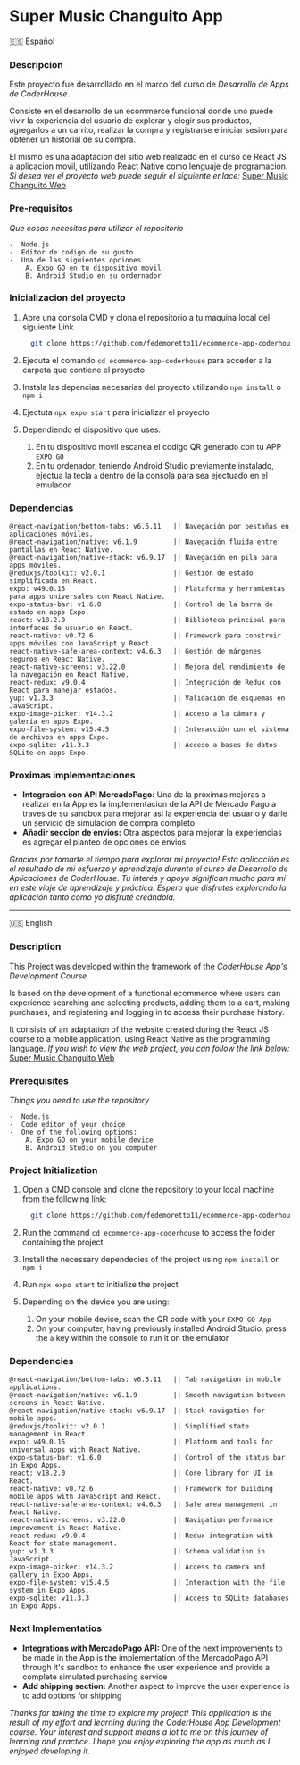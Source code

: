 # Super Music Changuito App


🇪🇸 Español
### Descripcion 

Este proyecto fue desarrollado en el marco del curso de _Desarrollo de Apps de CoderHouse_.

Consiste en el desarrollo de un ecommerce funcional donde uno puede vivir la experiencia del usuario de explorar y elegir sus productos, agregarlos a un carrito, realizar la compra y registrarse e iniciar sesion para obtener un historial de su compra.

El mismo es una adaptacion del sitio web realizado en el curso de React JS a aplicacion movil, utilizando React Native como lenguaje de programacion. _Si desea ver el proyecto web puede seguir el siguiente enlace:_ [Super Music Changuito Web](https://super-music-changuito.vercel.app/)


### Pre-requisitos

_Que cosas necesitas para utilizar el repositorio_

```
-  Node.js
-  Editor de codigo de su gusto
-  Una de las siguientes opciones
    A. Expo GO en tu dispositivo movil
    B. Android Studio en su ordernador

```


### Inicializacion del proyecto


1. Abre una consola CMD y clona el repositorio a tu maquina local del siguiente Link

    ```bash
      git clone https://github.com/fedemoretto11/ecommerce-app-coderhouse
    ```
1. Ejecuta el comando `cd ecommerce-app-coderhouse` para acceder a la carpeta que contiene el proyecto
1. Instala las depencias necesarias del proyecto utilizando `npm install` o `npm i`
1. Ejectuta `npx expo start` para inicializar el proyecto
1. Dependiendo el dispositivo que uses:
      1. En tu dispositivo movil escanea el codigo QR generado con tu APP `EXPO GO`
      1. En tu ordenador, teniendo Android Studio previamente instalado, ejectua la tecla `a` dentro de la consola para sea ejectuado en el emulador

### Dependencias


```
@react-navigation/bottom-tabs: v6.5.11   || Navegación por pestañas en aplicaciones móviles.
@react-navigation/native: v6.1.9         || Navegación fluida entre pantallas en React Native.
@react-navigation/native-stack: v6.9.17  || Navegación en pila para apps móviles.
@reduxjs/toolkit: v2.0.1                 || Gestión de estado simplificada en React.
expo: v49.0.15                           || Plataforma y herramientas para apps universales con React Native.
expo-status-bar: v1.6.0                  || Control de la barra de estado en apps Expo.
react: v18.2.0                           || Biblioteca principal para interfaces de usuario en React.
react-native: v0.72.6                    || Framework para construir apps móviles con JavaScript y React.
react-native-safe-area-context: v4.6.3   || Gestión de márgenes seguros en React Native.
react-native-screens: v3.22.0            || Mejora del rendimiento de la navegación en React Native.
react-redux: v9.0.4                      || Integración de Redux con React para manejar estados.
yup: v1.3.3                              || Validación de esquemas en JavaScript.
expo-image-picker: v14.3.2               || Acceso a la cámara y galería en apps Expo.
expo-file-system: v15.4.5                || Interacción con el sistema de archivos en apps Expo.
expo-sqlite: v11.3.3                     || Acceso a bases de datos SQLite en apps Expo.

```

### Proximas implementaciones


-  **Integracion con API MercadoPago:** Una de la proximas mejoras a realizar en la App es la implementacion de la API de Mercado Pago a traves de su sandbox para mejorar asi la experiencia del usuario y darle un servicio de simulacion de compra completo
- **Añadir seccion de envios:** Otra aspectos para mejorar la experiencias es agregar el planteo de opciones de envios 



_Gracias por tomarte el tiempo para explorar mi proyecto! Esta aplicación es el resultado de mi esfuerzo y aprendizaje durante el curso de Desarrollo de Aplicaciones de CoderHouse. Tu interés y apoyo significan mucho para mí en este viaje de aprendizaje y práctica. Espero que disfrutes explorando la aplicación tanto como yo disfruté creándola._


---

🇺🇸 English

### Description 

This Project was developed within the framework of the _CoderHouse App's Development Course_

Is based on the development of a functional ecommerce where users can experience searching and selecting products, adding them to a cart, making purchases, and registering and logging in to access their purchase history.

It consists of an adaptation of the website created during the React JS course to a mobile application, using React Native as the programming language. _If you wish to view the web project, you can follow the link below:_ [Super Music Changuito Web](https://super-music-changuito.vercel.app/)

### Prerequisites

_Things you need to use the repository_

```
-  Node.js
-  Code editor of your choice
-  One of the following options:
    A. Expo GO on your mobile device
    B. Android Studio on you computer

```

### Project Initialization


1. Open a CMD console and clone the repository to your local machine from the following link:

    ```bash
      git clone https://github.com/fedemoretto11/ecommerce-app-coderhouse
    ```
1. Run the command `cd ecommerce-app-coderhouse` to access the folder containing the project
1. Install the necessary dependecies of the project using `npm install` or `npm i`
1. Run `npx expo start` to initialize the project
1. Depending on the device you are using:
      1. On your mobile device, scan the QR code with your `EXPO GO App`
      1. On your computer, having previously installed Android Studio, press the `a` key within the console to run it on the emulator 

### Dependencies


```
@react-navigation/bottom-tabs: v6.5.11   || Tab navigation in mobile applications.
@react-navigation/native: v6.1.9         || Smooth navigation between screens in React Native.
@react-navigation/native-stack: v6.9.17  || Stack navigation for mobile apps.
@reduxjs/toolkit: v2.0.1                 || Simplified state management in React.
expo: v49.0.15                           || Platform and tools for universal apps with React Native.
expo-status-bar: v1.6.0                  || Control of the status bar in Expo Apps.
react: v18.2.0                           || Core library for UI in React.
react-native: v0.72.6                    || Framework for building mobile apps with JavaScript and React.
react-native-safe-area-context: v4.6.3   || Safe area management in React Native.
react-native-screens: v3.22.0            || Navigation performance improvement in React Native.
react-redux: v9.0.4                      || Redux integration with React for state management.
yup: v1.3.3                              || Schema validation in JavaScript.
expo-image-picker: v14.3.2               || Access to camera and gallery in Expo Apps.
expo-file-system: v15.4.5                || Interaction with the file system in Expo Apps.
expo-sqlite: v11.3.3                     || Access to SQLite databases in Expo Apps.

```

### Next Implementatios


-  **Integrations with MercadoPago API:** One of the next improvements to be made in the App is the implementation of the MercadoPago API through it's sandbox to enhance the user experience and provide a complete simulated purchasing service
- **Add shipping section:** Another aspect to improve the user experience is to add options for shipping


_Thanks for taking the time to explore my project! This application is the result of my effort and learning during the CoderHouse App Development course. Your interest and support means a lot to me on this journey of learning and practice. I hope you enjoy exploring the app as much as I enjoyed developing it._